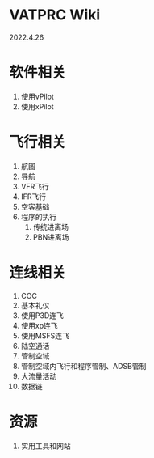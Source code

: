 # VATPRC Wiki
2022.4.26

# 软件相关
1. 使用vPilot
2. 使用xPilot

# 飞行相关
1. 航图
2. 导航
3. VFR飞行
4. IFR飞行
5. 空客基础
6. 程序的执行
   1. 传统进离场
   2. PBN进离场

# 连线相关
1. COC
2. 基本礼仪
3. 使用P3D连飞
4. 使用xp连飞
5. 使用MSFS连飞
6. 陆空通话
7. 管制空域
8. 管制空域内飞行和程序管制、ADSB管制
9. 大流量活动
10. 数据链

# 资源
1. 实用工具和网站
